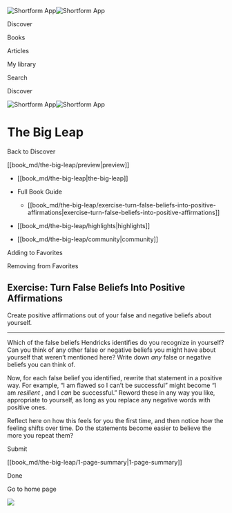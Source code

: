 ![Shortform App](/img/logo.36a2399e.svg)![Shortform App](/img/logo-dark.70c1b072.svg)

Discover

Books

Articles

My library

Search

Discover

![Shortform App](/img/logo.36a2399e.svg)![Shortform App](/img/logo-dark.70c1b072.svg)

# The Big Leap

Back to Discover

[[book_md/the-big-leap/preview|preview]]

  * [[book_md/the-big-leap|the-big-leap]]
  * Full Book Guide

    * [[book_md/the-big-leap/exercise-turn-false-beliefs-into-positive-affirmations|exercise-turn-false-beliefs-into-positive-affirmations]]
  * [[book_md/the-big-leap/highlights|highlights]]
  * [[book_md/the-big-leap/community|community]]



Adding to Favorites 

Removing from Favorites 

## Exercise: Turn False Beliefs Into Positive Affirmations

Create positive affirmations out of your false and negative beliefs about yourself.

* * *

Which of the false beliefs Hendricks identifies do you recognize in yourself? Can you think of any other false or negative beliefs you might have about yourself that weren’t mentioned here? Write down _any_ false or negative beliefs you can think of.

Now, for each false belief you identified, rewrite that statement in a positive way. For example, “I am flawed so I can’t be successful” might become “I am _resilient_ , and I _can_ be successful.” Reword these in any way you like, appropriate to yourself, as long as you replace any negative words with positive ones.

Reflect here on how this feels for you the first time, and then notice how the feeling shifts over time. Do the statements become easier to believe the more you repeat them?

Submit 

[[book_md/the-big-leap/1-page-summary|1-page-summary]]

Done

Go to home page 

![](https://bat.bing.com/action/0?ti=56018282&Ver=2&mid=d4a6f32a-91e1-4036-9294-ebcdafb1b76d&sid=1711133063fa11eebdec89a8b8ae3bbc&vid=171147a063fa11eea7440fcfeb230d96&vids=0&msclkid=N&pi=0&lg=en-US&sw=800&sh=600&sc=24&nwd=1&tl=Shortform%20%7C%20The%20Big%20Leap&p=https%3A%2F%2Fwww.shortform.com%2Fapp%2Fbook%2Fthe-big-leap%2Fexercise-turn-false-beliefs-into-positive-affirmations&r=&lt=527&evt=pageLoad&sv=1&rn=706187)
